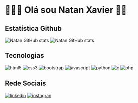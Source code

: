 # 👨🏽‍💻 Olá sou Natan Xavier 👋🏽

## Estatística Github
![Natan GitHub stats](https://github-readme-stats.vercel.app/api?username=natan-xav2019&show_icons=true&theme=dracula)
![Natan GitHub stats](https://github-readme-stats.vercel.app/api/top-langs/?username=natan-xav2019&layout=compact&langs_count=7&theme=dracula)

## Tecnologias

![html5](https://img.shields.io/badge/HTML5-E34F26?style=for-the-badge&logo=html5&logoColor=white)
![css3](https://img.shields.io/badge/CSS3-1572B6?style=for-the-badge&logo=css3&logoColor=white)
![bootstrap](https://img.shields.io/badge/Bootstrap-563D7C?style=for-the-badge&logo=bootstrap&logoColor=white)
![javascript](https://img.shields.io/badge/JavaScript-F7DF1E?style=for-the-badge&logo=javascript&logoColor=black)
![python](https://img.shields.io/badge/Python-14354C?style=for-the-badge&logo=python&logoColor=white)
![c](https://img.shields.io/badge/C-00599C?style=for-the-badge&logo=c&logoColor=white)
![php](https://img.shields.io/badge/PHP-777BB4?style=for-the-badge&logo=php&logoColor=white)

## Rede Sociais

[![linkedin](https://img.shields.io/badge/LinkedIn-0077B5?style=for-the-badge&logo=linkedin&logoColor=white)](https://www.linkedin.com/in/natan-xavier/)
[![instagran](https://img.shields.io/badge/Instagram-E4405F?style=for-the-badge&logo=instagram&logoColor=white)](https://www.instagram.com/natan_xav/)

